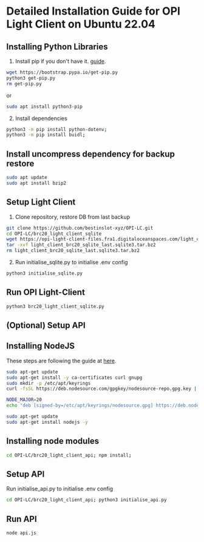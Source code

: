 # Detailed Installation Guide for OPI Light Client on Ubuntu 22.04

## Installing Python Libraries

1) Install pip if you don't have it. [guide](https://pip.pypa.io/en/stable/installation/).

```sh
wget https://bootstrap.pypa.io/get-pip.py
python3 get-pip.py
rm get-pip.py
```

or

```sh
sudo apt install python3-pip
```

2) Install dependencies

```sh
python3 -m pip install python-dotenv;
python3 -m pip install buidl;
```

## Install uncompress dependency for backup restore

```sh
sudo apt update
sudo apt install bzip2
```

## Setup Light Client

1) Clone repository, restore DB from last backup

```sh
git clone https://github.com/bestinslot-xyz/OPI-LC.git
cd OPI-LC/brc20_light_client_sqlite
wget https://opi-light-client-files.fra1.digitaloceanspaces.com/light_client_brc20_sqlite_last.sqlite3.tar.bz2
tar -xvf light_client_brc20_sqlite_last.sqlite3.tar.bz2
rm light_client_brc20_sqlite_last.sqlite3.tar.bz2
```

2) Run initialise_sqlite.py to initialise .env config

```sh
python3 initialise_sqlite.py
```

## Run OPI Light-Client

```sh
python3 brc20_light_client_sqlite.py
```

## (Optional) Setup API


## Installing NodeJS

These steps are following the guide at [here](https://github.com/nodesource/distributions).

```bash
sudo apt-get update
sudo apt-get install -y ca-certificates curl gnupg
sudo mkdir -p /etc/apt/keyrings
curl -fsSL https://deb.nodesource.com/gpgkey/nodesource-repo.gpg.key | sudo gpg --dearmor -o /etc/apt/keyrings/nodesource.gpg

NODE_MAJOR=20
echo "deb [signed-by=/etc/apt/keyrings/nodesource.gpg] https://deb.nodesource.com/node_$NODE_MAJOR.x nodistro main" | sudo tee /etc/apt/sources.list.d/nodesource.list

sudo apt-get update
sudo apt-get install nodejs -y
```

## Installing node modules

```bash
cd OPI-LC/brc20_light_client_api; npm install;
```

## Setup API

Run initialise_api.py to initialise .env config

```sh
cd OPI-LC/brc20_light_client_api; python3 initialise_api.py
```

## Run API

```sh
node api.js
```